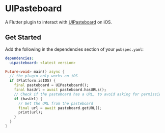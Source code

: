 # UIPasteboard

A Flutter plugin to interact
with [UIPasteboard](https://developer.apple.com/documentation/uikit/uipasteboard) on iOS.

## Get Started

Add the following in the dependencies section of your `pubspec.yaml`:
```yaml
dependencies:
  uipasteboard: <latest version>
```

```dart
Future<void> main() async {
  // the plugin only works on iOS
  if (Platform.isIOS) {
    final pasteboard = UIPasteboard();
    final hasUrl = await pasteboard.hasURLs();
    // Check if the pasteboard has a URL, to avoid asking for permission dialogs.
    if (hasUrl) {
      // Get the URL from the pasteboard
      final url = await pasteboard.getURL();
      print(url);
    }
  }
}
```